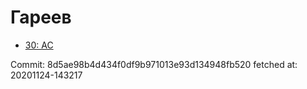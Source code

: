# Гареев
- [30: AC](30.md)

Commit: 8d5ae98b4d434f0df9b971013e93d134948fb520
 fetched at: 20201124-143217
